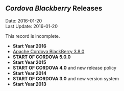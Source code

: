 ## *Cordova Blackberry* Releases ##
Date: 2016-01-20<br>
Last Update: 2016-01-20

This record is incomplete.

- **Start Year 2016**
- [Apache Cordova BlackBerry 3.8.0](https://cordova.apache.org/announcements/2015/09/05/cordova-blackberry-3.8.0.html)
- **START OF CORDOVA 5.0.0** 
- **Start Year 2015**
- **START OF CORDOVA 4.0** and new release policy
- **Start Year 2014**
- **START OF CORDOVA 3.0** and new version system
- **Start Year 2013**
